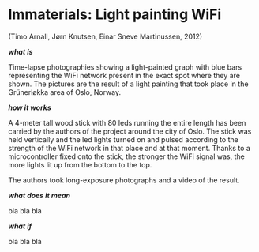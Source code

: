 # Immaterials: Light painting WiFi 
(Timo Arnall, Jørn Knutsen, Einar Sneve Martinussen, 2012)

***what is***

Time-lapse photographies showing a light-painted graph with blue bars representing the WiFi network present in the exact spot where they are shown. 
The pictures are the result of a light painting that took place in the Grünerløkka area of Oslo, 
Norway.

***how it works***

A 4-meter tall wood stick with 80 leds running the entire length has been carried by the authors of the project around the city of Oslo.
The stick was held vertically and the led lights turned on and pulsed according to the strength of the WiFi network in that place and at that moment.
Thanks to a microcontroller fixed onto the stick, the stronger the WiFi signal was, the more lights lit up from the bottom to the top.

The authors took long-exposure photographs and a video of the result.


***what does it mean***

bla bla bla

***what if***

bla bla bla
